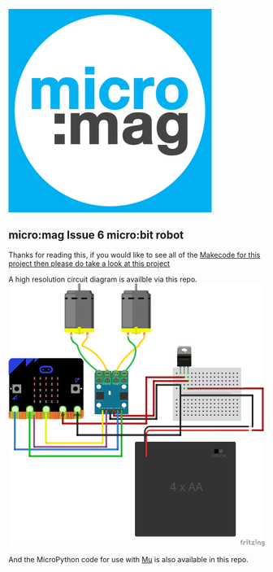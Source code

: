 ![micro mag logo](logo.png)
## micro:mag Issue 6 micro:bit robot

Thanks for reading this, if you would like to see all of the [Makecode for this project then please do take a look at this project](https://makecode.microbit.org/_i8MUkgdz0c8M)

A high resolution circuit diagram is availble via this repo.
![Circuit diagram](circuit_bb.png)

And the MicroPython code for use with [Mu](https://codewith.mu) is also available in this repo.
